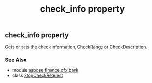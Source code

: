 ﻿---
title: check_info property
second_title: Aspose.Finance for Python via .NET API References
description: 
type: docs
weight: 40
url: /python-net/aspose.finance.ofx.bank/stopcheckrequest/check_info/
is_root: false
---

## check_info property


Gets or sets the check information, [CheckRange](/finance/python-net/aspose.finance.ofx.bank/checkrange) or [CheckDescription](/finance/python-net/aspose.finance.ofx.bank/checkdescription).

### See Also
* module [aspose.finance.ofx.bank](../../)
* class [StopCheckRequest](/finance/python-net/aspose.finance.ofx.bank/stopcheckrequest)
